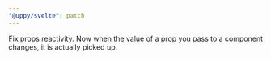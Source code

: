 ```yaml
---
"@uppy/svelte": patch
---
```


Fix props reactivity. Now when the value of a prop you pass to a component changes, it is actually picked up.
